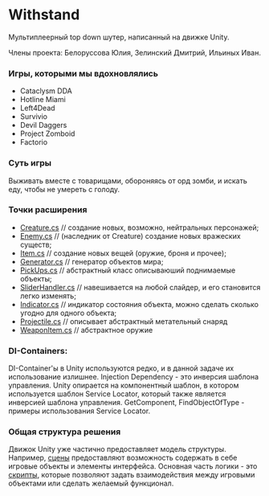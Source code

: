 # Withstand
Мультиплеерный top down шутер, написанный на движке Unity.

Члены проекта: Белоруссова Юлия, Зелинский Дмитрий, Ильиных Иван.

### Игры, которыми мы вдохновлялись
  - Cataclysm DDA
  - Hotline Miami
  - Left4Dead
  - Survivio
  - Devil Daggers
  - Project Zomboid
  - Factorio
 
### Суть игры
  Выживать вместе с товарищами, обороняясь от орд зомби, и искать еду, чтобы не умереть с голоду.

### Точки расширения  
  - [Creature.cs](Assets/Scripts/Creatures/Creature.cs)  //  создание новых, возможно, нейтральных персонажей;
  - [Enemy.cs](Assets/Scripts/Creatures/Enemy.cs)  // (наследник от Creature) создание новых вражеских существ;
  - [Item.cs](Assets/Scripts/Items/Item.cs)  // создание новых вещей (оружие, броня и прочее);
  - [Generator.cs](Assets/Scripts/WorldGen/Generator.cs)  // генератор объектов мира;
  - [PickUps.cs](Assets/Scripts/Items/PickUps.cs)  // абстрактный класс описываюший поднимаемые объекты;
  - [SliderHandler.cs](Assets/Scripts/GUI/SliderHandler.cs)  // навешивается на любой слайдер, и его становится легко изменять;
  - [Indicator.cs](Assets/Scripts/Creatures/Indicator.cs)  // индикатор состояния объекта, можно сделать сколько угодно для одного объекта;
  - [Projectile.cs](Assets/Scripts/Items/Weapons/Projectiles/Projectile.cs)  // описывает абстрактный метательный снаряд
  - [WeaponItem.cs](Assets/Scripts/Items/ItemTypes/WeaponItem.cs)  // абстрактное оружие

### DI-Containers:
DI-Container'ы в Unity используются редко, и в данной задаче их использование излишнее. Injection Dependency - это инверсия шаблона управления. Unity опирается на компонентный шаблон, в котором используется шаблон Service Locator, который также является инверсией шаблона управления.
GetComponent, FindObjectOfType - примеры использования Service Locator.

### Общая структура решения
Движок Unity уже частично предоставляет модель структуры. Например, [сцены](Assets/Scenes) предоставляют возможность cодержать в себе игровые объекты и элементы интерфейса.
Основная часть логики - это [скрипты](Assets/Scripts), которые позволяют задать взаимодействия между игровыми объектами или сделать желаемый функционал.

